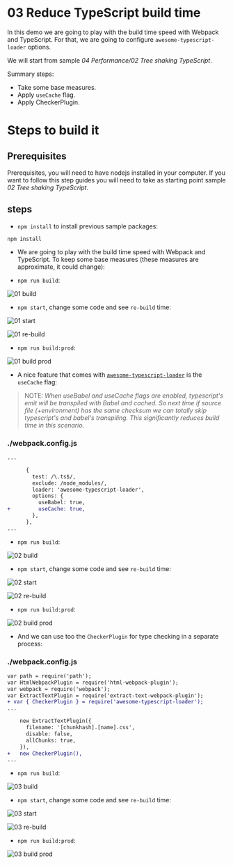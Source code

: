 # 03 Reduce TypeScript build time

In this demo we are going to play with the build time speed with Webpack and TypeScript. For that, we are going to configure `awesome-typescript-loader` options.

We will start from sample _04 Performance/02 Tree shaking TypeScript_.

Summary steps:
- Take some base measures.
- Apply `useCache` flag.
- Apply CheckerPlugin.

# Steps to build it

## Prerequisites

Prerequisites, you will need to have nodejs installed in your computer. If you want to follow this step guides you will need to take as starting point sample _02 Tree shaking TypeScript_.

## steps

- `npm install` to install previous sample packages:

```
npm install
```

- We are going to play with the build time speed with Webpack and TypeScript. To keep some base measures (these measures are approximate, it could change):

- `npm run build`:

![01 build](../../99%20Readme%20Resources/04%20Performance/03%20Reduce%20TypeScript%20build%20time/01%20build.png)

- `npm start`, change some code and see `re-build` time:

![01 start](../../99%20Readme%20Resources/04%20Performance/03%20Reduce%20TypeScript%20build%20time/01%20start.png)

![01 re-build](../../99%20Readme%20Resources/04%20Performance/03%20Reduce%20TypeScript%20build%20time/01%20re-build.png)

- `npm run build:prod`:

![01 build prod](../../99%20Readme%20Resources/04%20Performance/03%20Reduce%20TypeScript%20build%20time/01%20build%20prod.png)

- A nice feature that comes with [`awesome-typescript-loader`](https://github.com/s-panferov/awesome-typescript-loader) is the `useCache` flag:

> NOTE: _When useBabel and useCache flags are enabled, typescript's emit will be transpiled with Babel and cached. So next time if source file (+environment) has the same checksum we can totally skip typescript's and babel's transpiling. This significantly reduces build time in this scenario._

### ./webpack.config.js

```diff
...

      {
        test: /\.ts$/,
        exclude: /node_modules/,
        loader: 'awesome-typescript-loader',
        options: {
          useBabel: true,
+         useCache: true,
        },
      },
...
```

- `npm run build`:

![02 build](../../99%20Readme%20Resources/04%20Performance/03%20Reduce%20TypeScript%20build%20time/02%20build.png)

- `npm start`, change some code and see `re-build` time:

![02 start](../../99%20Readme%20Resources/04%20Performance/03%20Reduce%20TypeScript%20build%20time/02%20start.png)

![02 re-build](../../99%20Readme%20Resources/04%20Performance/03%20Reduce%20TypeScript%20build%20time/02%20re-build.png)

- `npm run build:prod`:

![02 build prod](../../99%20Readme%20Resources/04%20Performance/03%20Reduce%20TypeScript%20build%20time/02%20build%20prod.png)

- And we can use too the `CheckerPlugin` for type checking in a separate process:


### ./webpack.config.js

```diff
var path = require('path');
var HtmlWebpackPlugin = require('html-webpack-plugin');
var webpack = require('webpack');
var ExtractTextPlugin = require('extract-text-webpack-plugin');
+ var { CheckerPlugin } = require('awesome-typescript-loader');
...

    new ExtractTextPlugin({
      filename: '[chunkhash].[name].css',
      disable: false,
      allChunks: true,
    }),
+   new CheckerPlugin(),
...
```

- `npm run build`:

![03 build](../../99%20Readme%20Resources/04%20Performance/03%20Reduce%20TypeScript%20build%20time/03%20build.png)

- `npm start`, change some code and see `re-build` time:

![03 start](../../99%20Readme%20Resources/04%20Performance/03%20Reduce%20TypeScript%20build%20time/03%20start.png)

![03 re-build](../../99%20Readme%20Resources/04%20Performance/03%20Reduce%20TypeScript%20build%20time/03%20re-build.png)

- `npm run build:prod`:

![03 build prod](../../99%20Readme%20Resources/04%20Performance/03%20Reduce%20TypeScript%20build%20time/03%20build%20prod.png)
